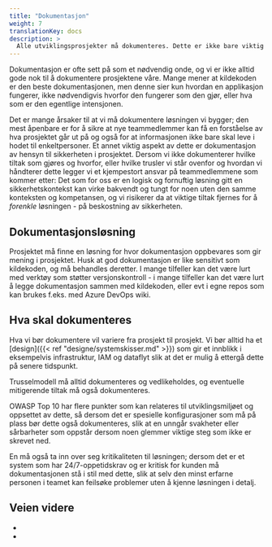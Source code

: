 ```yaml
---
title: "Dokumentasjon"
weight: 7
translationKey: docs
description: >
  Alle utviklingsprosjekter må dokumenteres. Dette er ikke bare viktig for kontinuiteten i prosjektet, men også for å dokumentere sikkerhetsrelaterte tiltak og eventuelle hendelser. 
---
```


Dokumentasjon er ofte sett på som et nødvendig onde, og vi er ikke alltid gode nok til å dokumentere prosjektene våre. Mange mener at kildekoden er den beste dokumentasjonen, men denne sier kun hvordan en applikasjon fungerer, ikke nødvendigvis hvorfor den fungerer som den gjør, eller hva som er den egentlige intensjonen. 

Det er mange årsaker til at vi må dokumentere løsningen vi bygger; den mest åpenbare er for å sikre at nye teammedlemmer kan få en forståelse av hva prosjektet går ut på og også for at informasjonen ikke bare skal leve i hodet til enkeltpersoner. Et annet viktig aspekt av dette er dokumentasjon av hensyn til sikkerheten i prosjektet. Dersom vi ikke dokumenterer hvilke tiltak som gjøres og hvorfor, eller hvilke trusler vi står ovenfor og hvordan vi håndterer dette legger vi et kjempestort ansvar på teammedlemmene som kommer etter: Det som for oss er en logisk og fornuftig løsning gitt en sikkerhetskontekst kan virke bakvendt og tungt for noen uten den samme konteksten og kompetansen, og vi risikerer da at viktige tiltak fjernes for å _forenkle_ løsningen - på beskostning av sikkerheten. 

## Dokumentasjonsløsning
Prosjektet må finne en løsning for hvor dokumentasjon oppbevares som gir mening i prosjektet. Husk at god dokumentasjon er like sensitivt som kildekoden, og må behandles deretter. I mange tilfeller kan det være lurt med verktøy som støtter versjonskontroll - i mange tilfeller kan det være lurt å legge dokumentasjon sammen med kildekoden, eller evt i egne repos som kan brukes f.eks. med Azure DevOps wiki. 

## Hva skal dokumenteres
Hva vi bør dokumentere vil variere fra prosjekt til prosjekt. Vi bør alltid ha et [design]({{< ref "designe/systemskisser.md" >}}) som gir et innblikk i eksempelvis infrastruktur, IAM og dataflyt slik at det er mulig å ettergå dette på senere tidspunkt. 

Trusselmodell må alltid dokumenteres og vedlikeholdes, og eventuelle mitigerende tiltak må også dokumenteres. 

OWASP Top 10 har flere punkter som kan relateres til utviklingsmiljøet og oppsettet av dette, så dersom det er spesielle konfigurasjoner som må på plass bør dette også dokumenteres, slik at en unngår svakheter eller sårbarheter som oppstår dersom noen glemmer viktige steg som ikke er skrevet ned. 

En må også ta inn over seg kritikaliteten til løsningen; dersom det er et system som har 24/7-oppetidskrav og er kritisk for kunden må dokumentasjonen stå i stil med dette, slik at selv den minst erfarne personen i teamet kan feilsøke problemer uten å kjenne løsningen i detalj. 

## Veien videre
* 
* 